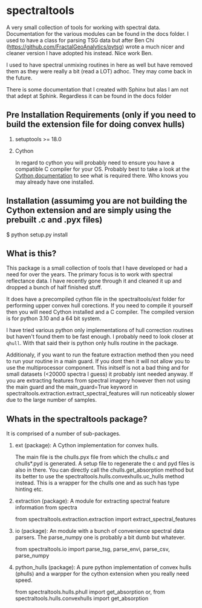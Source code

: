 
# spectraltools

A very small collection of tools for working with spectral data. Documentation for the various modules can be
found in the docs folder. I used to have a class for parsing TSG data but after Ben Chi (https://github.com/FractalGeoAnalytics/pytsg) wrote a much nicer and cleaner version I have adopted his instead. Nice work Ben.

I used to have spectral unmixing routines in here as well but have removed them as they were really a bit (read a LOT) adhoc. They may come back in the future.

There is some documentation that I created with Sphinx but alas I am not that adept at Sphink. Regardless it can be found in the docs folder

## Pre Installation Requirements (only if you need to build the extension file for doing convex hulls)

1) setuptools >= 18.0
2) Cython

    In regard to cython you will probably need to ensure you have a compatible C
    compiler for your OS. Probably best to take a look at the [Cython documentation](https://cython.readthedocs.io/en/latest/index.html)
    to see what is required there. Who knows you may already have one installed.

## Installation (assumimg you are not building the Cython extension and are simply using the prebuilt .c and .pyx files)

$ python setup.py install

## What is this?

This package is a small collection of tools that I have developed or had a need for over the years. The primary focus is to work with spectral reflectance data. 
I have recently gone through it and cleaned it up and dropped a bunch of half finished stuff.

It does have a precompiled cython file in the spectraltools/ext folder for performing upper convex hull corections. If you need to compile it yourself then you will need Cython installed and a C compiler. The compiled version is for python 3.10 and a 64 bit system.

I have tried various python only implementations of hull correction routines but haven't found them to be fast enough. I probably need to look closer at `qhull`. With that said their is python only hulls routine in the package.

Additionaly, if you want to run the feature extraction method then you need to run your routine in a main guard. If you dont then it will not allow you to use the 
multiprocessor component. This initself is not a bad thing and for small datasets (<20000 spectra I guess) it probably isnt needed anyway. If you are extracting features from spectral imagery however then not using the main guard and the main_guard=True keyword in spectraltools.extraction.extract_spectral_features will run noticeably slower due to the large number of samples.

## Whats in the spectraltools package?

It is comprised of a number of sub-packages.

1) ext (package): A Cython implementation for convex hulls.

    The main file is the chulls.pyx file from which the chulls.c and chulls*.pyd is generated. A setup file to regenerate the c and pyd files is also in there.
    You can directly call the chulls.get_absorption method but its better to use the spectraltools.hulls.convexhulls.uc_hulls method instead. This is a wrapper for the     chulls one and as such has type hinting etc.

2) extraction (package): A module for extracting spectral feature information from spectra

    from spectraltools.extraction.extraction import extract_spectral_features

3) io (package): An module with a bunch of convenience spectral data parsers. The parse_numpy one is probably a bit dumb but whatever.

    from spectraltools.io import parse_tsg, parse_envi, parse_csv, parse_numpy

4) python_hulls (package): A pure python implementation of convex hulls (phulls) and a warpper for the cython extension when you really need speed. 

    from spectraltools.hulls.phull import get_absorption 
    or,
    from spectraltools.hulls.convexhulls import get_absorption
